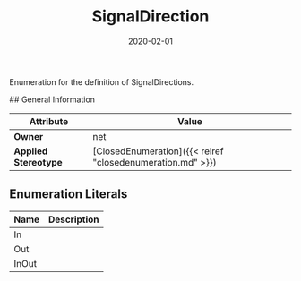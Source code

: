 ﻿---
title: SignalDirection
toc: false
type: specs
date: "2020-02-01"
draft: false
specification: VEC
version: 1.2.0
documentType: "Recommendation"
elementType: Class
classes:
  - SignalDirection
menu_name: vec-1.2.0
---
<p>Enumeration for the definition of SignalDirections.  </p>
## General Information

| Attribute               | Value |
|-------------------------|-------|
| **Owner**               | net |
| **Applied Stereotype**  | [ClosedEnumeration]({{< relref "closedenumeration.md" >}})<br/>  |

## Enumeration Literals
| Name          | **Description** |
|---------------|-----------------|
| In |  |
| Out |  |
| InOut |  |
